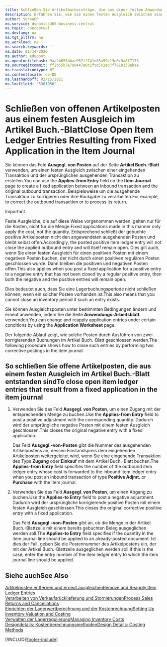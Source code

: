 ```yaml
---
title: Schließen Sie Artikelbucheinträge, die aus einer festen Anwendung stammen
description: Erfahren Sie, wie Sie einen festen Ausgleich zwischen einer eingehenden Transaktion und der ursprünglichen ausgehenden Transaktion im Artikel-Buch erstellen.
author: SorenGP
ms.service: dynamics365-business-central
ms.topic: conceptual
ms.devlang: na
ms.tgt_pltfrm: na
ms.workload: na
ms.search.keywords: ''
ms.date: 01/14/2020
ms.author: edupont
ms.openlocfilehash: 9aa24653d4ae957ff741e85a99c13e0c9a8f7173
ms.sourcegitcommit: ff2b55b7e790447e0c1fcd5c2ec7f7610338ebaa
ms.translationtype: HT
ms.contentlocale: de-DE
ms.lasthandoff: 02/15/2021
ms.locfileid: "5381956"
---
```

# <a name="close-open-item-ledger-entries-resulting-from-fixed-application-in-the-item-journal"></a><span data-ttu-id="5e640-103">Schließen von offenen Artikelposten aus einem festen Ausgleich im Artikel Buch.-Blatt</span><span class="sxs-lookup"><span data-stu-id="5e640-103">Close Open Item Ledger Entries Resulting from Fixed Application in the Item Journal</span></span>

<span data-ttu-id="5e640-104">Sie können das Feld **Ausgegl. von Posten** auf der Seite **Artikel Buch.-Blatt** verwenden, um einen festen Ausgleich zwischen einer eingehenden Transaktion und der ursprünglichen ausgehenden Transaktion zu erstellen.</span><span class="sxs-lookup"><span data-stu-id="5e640-104">You can use the **Applies-from Entry** field on the **Item Journal** page to create a fixed application between an inbound transaction and the original outbound transaction.</span></span> <span data-ttu-id="5e640-105">Beispielsweise um die ausgehende Transaktion zu korrigieren oder ihre Rückgabe zu verarbeiten.</span><span class="sxs-lookup"><span data-stu-id="5e640-105">For example, to correct the outbound transaction or to process its return.</span></span>  

> [!IMPORTANT]  
> <span data-ttu-id="5e640-106">Feste Ausgleiche, die auf diese Weise vorgenommen werden, gelten nur für die Kosten, nicht für die Menge.</span><span class="sxs-lookup"><span data-stu-id="5e640-106">Fixed applications made in this manner only apply the cost, not the quantity.</span></span> <span data-ttu-id="5e640-107">Entsprechend schließt der gebuchte positive Artikelposten nicht den angewendeten ausgehenden Posten und bleibt selbst offen.</span><span class="sxs-lookup"><span data-stu-id="5e640-107">Accordingly, the posted positive item ledger entry will not close the applied outbound entry and will itself remain open.</span></span> <span data-ttu-id="5e640-108">Dies gilt auch, wenn Sie einen festen Ausgleich für einen positiven Posten mit einem negativen Posten buchen, der nicht durch einen positiven regulären Posten geschlossen wurde. Dann bleiben die positiven und negativen Posten offen.</span><span class="sxs-lookup"><span data-stu-id="5e640-108">This also applies when you post a fixed application for a positive entry to a negative entry that has not been closed by a regular positive entry, then both the negative and the positive entries will remain open.</span></span>  
>
> <span data-ttu-id="5e640-109">Dies bedeutet auch, dass Sie eine Lagerbuchungsperiode nicht schließen können, wenn ein solcher Posten vorhanden ist.</span><span class="sxs-lookup"><span data-stu-id="5e640-109">This also means that you cannot close an inventory period if such an entry exists.</span></span>  

<span data-ttu-id="5e640-110">Sie können Ausgleichsposten unter bestimmten Bedingungen ändern und erneut anwenden, indem Sie die Seite **Anwendungs-Arbeitsblatt** verwenden.</span><span class="sxs-lookup"><span data-stu-id="5e640-110">You can change and reapply application entries under certain conditions by using the **Application Worksheet** page.</span></span>  

<span data-ttu-id="5e640-111">Der folgende Ablauf zeigt, wie solche Posten durch Ausführen von zwei korrigierenden Buchungen im Artikel Buch.-Blatt geschlossen werden.</span><span class="sxs-lookup"><span data-stu-id="5e640-111">The following procedure shows how to close such entries by performing two corrective postings in the item journal.</span></span>  

## <a name="to-close-open-item-ledger-entries-that-result-from-a-fixed-application-in-the-item-journal"></a><span data-ttu-id="5e640-112">So schließen Sie offene Artikelposten, die aus einem festen Ausgleich im Artikel Buch.-Blatt entstanden sind</span><span class="sxs-lookup"><span data-stu-id="5e640-112">To close open item ledger entries that result from a fixed application in the item journal</span></span>  

1. <span data-ttu-id="5e640-113">Verwenden Sie das Feld **Ausgegl. von Posten**, um einen Zugang mit der entsprechenden Menge zu buchen.</span><span class="sxs-lookup"><span data-stu-id="5e640-113">Use the **Applies-from Entry** field to post a positive adjustment with the corresponding quantity.</span></span> <span data-ttu-id="5e640-114">Dadurch wird der ursprüngliche negative Posten mit einem festen Ausgleich geschlossen.</span><span class="sxs-lookup"><span data-stu-id="5e640-114">This closes the original negative entry with a fixed application.</span></span>  

    <span data-ttu-id="5e640-115">Das Feld **Ausgegl.-von-Posten** gibt die Nummer des ausgehenden Artikelpostens an, dessen Einstandspreis dem eingehenden Artikelposten weitergeleitet wird, wenn Sie eine eingehende Transaktion des Typs **Zugang** oder **Einkauf** mit dem Artikel Buch.-Blatt buchen.</span><span class="sxs-lookup"><span data-stu-id="5e640-115">The **Applies-from Entry** field specifies the number of the outbound item ledger entry whose cost is forwarded to the inbound item ledger entry when you post an inbound transaction of type **Positive Adjmt.** or **Purchase** with the item journal.</span></span>  
2. <span data-ttu-id="5e640-116">Verwenden Sie das Feld **Ausgegl. von Posten**, um einen Abgang zu buchen.</span><span class="sxs-lookup"><span data-stu-id="5e640-116">Use the **Applies-to Entry** field to post a negative adjustment.</span></span> <span data-ttu-id="5e640-117">Dadurch wird der ursprüngliche korrigierende positive Posten mit einem festen Ausgleich geschlossen.</span><span class="sxs-lookup"><span data-stu-id="5e640-117">This closes the original corrective positive entry with a fixed application.</span></span>  

    <span data-ttu-id="5e640-118">Das Feld **Ausgegl.-von-Posten** gibt an, ob die Menge in der Artikel Buch.-Blattzeile mit einem bereits gebuchten Beleg ausgeglichen werden soll.</span><span class="sxs-lookup"><span data-stu-id="5e640-118">The **Applies-to Entry** field specifies if the quantity in the item journal line should be applied to an already-posted document.</span></span> <span data-ttu-id="5e640-119">Ist dies der Fall, geben Sie die Postennummer des Artikelpostens ein, der mit der Artikel Buch.-Blattzeile ausgeglichen werden soll.</span><span class="sxs-lookup"><span data-stu-id="5e640-119">If this is the case, enter the entry number of the item ledger entry to which the item journal line should be applied.</span></span>

## <a name="see-also"></a><span data-ttu-id="5e640-120">Siehe auch</span><span class="sxs-lookup"><span data-stu-id="5e640-120">See Also</span></span>

[<span data-ttu-id="5e640-121">Artikelposten entfernen und erneut ausgleichen</span><span class="sxs-lookup"><span data-stu-id="5e640-121">Remove and Reapply Item Ledger Entries</span></span>](finance-how-to-remove-and-reapply-item-entries.md)  
[<span data-ttu-id="5e640-122">Verarbeiten von Verkaufsrücklieferung und Stornierungen</span><span class="sxs-lookup"><span data-stu-id="5e640-122">Process Sales Returns and Cancellations</span></span>](sales-how-process-sales-returns-cancellations.md)  
[<span data-ttu-id="5e640-123">Einrichten der Lagerwertberechnung und der Kostenrechnung</span><span class="sxs-lookup"><span data-stu-id="5e640-123">Setting Up Inventory Valuation and Costing</span></span>](finance-set-up-inventory-valuation-and-costing.md)  
[<span data-ttu-id="5e640-124">Verwalten der Lagerregulierung</span><span class="sxs-lookup"><span data-stu-id="5e640-124">Managing Inventory Costs</span></span>](finance-manage-inventory-costs.md)  
[<span data-ttu-id="5e640-125">Designdetails: Kostenberechnungsmethoden</span><span class="sxs-lookup"><span data-stu-id="5e640-125">Design Details: Costing Methods</span></span>](design-details-costing-methods.md)


[!INCLUDE[footer-include](includes/footer-banner.md)]